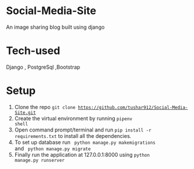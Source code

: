 # Social-Media-Site
An image sharing blog built using django

# Tech-used
Django , PostgreSql ,Bootstrap

# Setup
  1. Clone the repo <code>git clone https://github.com/tushar912/Social-Media-Site.git</code>
  2. Create the virtual environment by running <code>pipenv shell</code>
  3. Open command prompt/terminal and run <code>pip install -r requirements.txt</code> to install all the dependencies.
  4. To set up database run <code> python manage.py makemigrations </code> and <code> python manage.py migrate</code>
  5. Finally run the application at 127.0.0.1:8000 using <code>python manage.py runserver</code>


  





